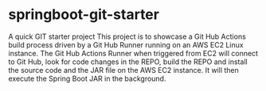 # springboot-git-starter
A quick GIT starter project
This project is to showcase a Git Hub Actions build process driven by a Git Hub Runner running on an AWS EC2 Linux instance. 
The Git Hub Actions Runner when triggered from EC2 will connect to Git Hub, look for code changes in the REPO, build the REPO and install the source
code and the JAR file on the AWS EC2 instance.
It will then execute the Spring Boot JAR in the background.
